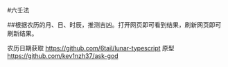 #六壬法

##根据农历的月、日、时辰，推测吉凶。打开网页即可看到结果，刷新网页即可刷新结果。

农历日期获取 https://github.com/6tail/lunar-typescript
原型 https://github.com/kev1nzh37/ask-god
